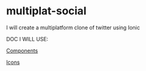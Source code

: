 # multiplat-social

I will create a multiplatform clone of twitter using Ionic

DOC I WILL USE:

[Components](https://ionicframework.com/docs/api/badge)

[Icons](https://ionic.io/ionicons)
